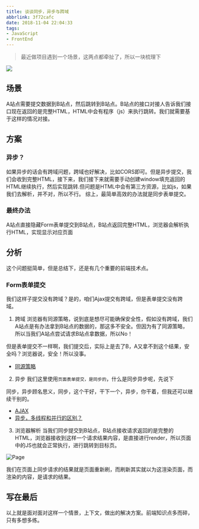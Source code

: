 ```yaml
---
title: 谈谈同步，异步与跨域
abbrlink: 3f72cafc
date: 2018-11-04 22:04:33
tags:
- JavaScript
- FrontEnd
---
```


> 最近做项目遇到一个场景，这两点都牵扯了，所以一块梳理下

![](http://or0g12e5e.bkt.clouddn.com/2018-11-04-140150.png)

## 场景
A站点需要提交数据到B站点，然后跳转到B站点。B站点的接口对接人告诉我们接口现在返回的是完整HTML，HTML中会有程序（js）来执行跳转。我们就需要基于这样的情况对接。

## 方案
### 异步？
如果异步的话会有跨域问题，跨域也好解决，比如CORS即可。但是异步提交，我们会收到完整HTML，接下来，我们接下来就需要手动创建window填充返回的HTML继续执行，然后实现跳转.但问题是HTML中会有第三方资源，比如js，如果我们去解析，并不对，所以不行。
综上，最简单高效的办法就是同步表单提交。

### 最终办法
A站点直接隐藏Form表单提交到B站点，B站点返回完整HTML，浏览器会解析执行HTML，实现显示对应页面

## 分析
这个问题挺简单，但是总结下，还是有几个重要的前端技术点。

### Form表单提交
我们这样子提交没有跨域？是的，咱们Ajax提交有跨域，但是表单提交没有跨域。

1. 跨域
浏览器有同源策略，说到底是想尽可能确保安全性，假如没有跨域，我们A站点是有办法拿到B站点的数据的，那这多不安全。但因为有了同源策略，所以当我们A站点尝试请求B站点拿数据，所以No！

但是表单提交不一样啊，我们提交后，实际上是去了B，A又拿不到这个结果，安全吗？浏览器说，安全！所以没事。

- [同源策略](https://developer.mozilla.org/zh-TW/docs/Web/Security/Same-origin_policy)


2. 异步
我们这里使用`页面表单提交，是同步的`，什么是同步异步呢，先说下

同步，异步顾名思义，同步，这个干好，干下一个，异步，你干着，但我还可以继续干别的。

- [AJAX](https://zh.wikipedia.org/wiki/AJAX)
- [异步，多线程和并行的区别？](https://www.zhihu.com/question/28550867)

3. 浏览器解析
当我们同步提交到B站点，B站点接收请求返回的是完整的HTML，浏览器接收到这样一个请求结果内容，是直接进行render，所以页面中的JS也就会正常执行，进行跳转到目标页。


![Page](http://or0g12e5e.bkt.clouddn.com/2018-11-04-135916.jpg)


我们在页面上同步请求的结果就是页面重新刷，而刷新其实就以为这渲染页面，而渲染的内容，是请求的结果。

## 写在最后
以上就是面对面对这样一个情景，上下文，做出的解决方案。前端知识点多而碎，只有多想多练。

